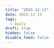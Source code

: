 ```yaml
---
title: "2025-12-13"
date: 2025-12-13
tags:
  - Daily
draft: true
hidden: false
disable_feed: false
---
```



